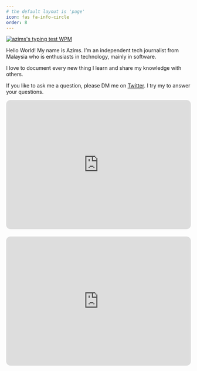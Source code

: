 ```yaml
---
# the default layout is 'page'
icon: fas fa-info-circle
order: 8
---
```


<a href="https://keyhero.com/profile/azims/?ba" title="azims's typing test profile"><img src="https://www.keyhero.com/static//badges/1166/typing-test-350019.png" alt="azims's typing test WPM" style="vertical-align:middle"></a>

Hello World! My name is Azims. I’m an independent tech journalist from Malaysia who is enthusiasts in technology, mainly in software.

I love to document every new thing I learn and share my knowledge with others.  

If you like to ask me a question, please DM me on [Twitter](https://twitter.com/AzimsLives). I try my to answer your questions.


<div style="display: flex; gap: 20px; flex-wrap: wrap;">
  <iframe data-testid="embed-iframe" style="border-radius:12px; flex: 1; min-width: 300px;" src="https://open.spotify.com/embed/playlist/1QRuLzY0plOK6xqyMGR3rV?utm_source=generator" height="352" frameBorder="0" allowfullscreen="" allow="autoplay; clipboard-write; encrypted-media; fullscreen; picture-in-picture" loading="lazy"></iframe>

  <iframe data-testid="embed-iframe" style="border-radius:12px; flex: 1; min-width: 300px;" src="https://open.spotify.com/embed/playlist/1PBCQHm7x2Q88CXXr3I1lF?utm_source=generator" height="352" frameBorder="0" allowfullscreen="" allow="autoplay; clipboard-write; encrypted-media; fullscreen; picture-in-picture" loading="lazy"></iframe>
</div>

